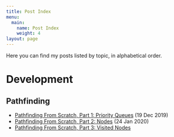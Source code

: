 ```yaml
---
title: Post Index
menu:
  main:
    name: Post Index
    weight: 4
layout: page
---
```

Here you can find my posts listed by topic, in alphabetical order.

# Development

## Pathfinding

- [Pathfinding From Scratch, Part 1: Priority Queues](https://cbirchallroman.netlify.com/posts/pathfinding-from-scratch-part-1-priority-queues/) (19 Dec 2019)
- [Pathfinding From Scratch, Part 2: Nodes](https://cbirchallroman.netlify.com/posts/pathfinding-from-scratch-part-2-nodes/) (24 Jan 2020)
- [Pathfinding From Scratch, Part 3: Visited Nodes](https://cbirchallroman.netlify.com/posts/pathfinding-from-scratch-part-3-visited-nodes/)
